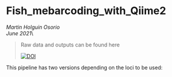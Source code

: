 # Fish_mebarcoding_with_Qiime2

_Martin Holguin Osorio_\
_June 2021_\

>Raw data and outputs can be found here
>
>[![DOI](https://zenodo.org/badge/DOI/10.5281/zenodo.17045955.svg)](https://doi.org/10.5281/zenodo.17045955)


This pipeline has two versions depending on the loci to be used:

